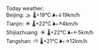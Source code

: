 Today weather:  
Beijing: 🌫  🌡️+19°C 🌬️↓19km/h  
Tianjin: ☀️   🌡️+22°C 🌬️↗4km/h  
Shijiazhuang: ☀️   🌡️+22°C 🌬️←5km/h  
Tangshan: ⛅️  🌡️+21°C 🌬️→12km/h  
